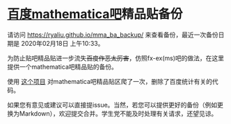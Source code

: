 # [百度mathematica吧](https://tieba.baidu.com/mathematica)精品贴备份

请访问 https://ryaliu.github.io/mma_ba_backup/ 来查看备份，最近一次备份日期是 2020年02月18日 上午10:33。

为防止贴吧精品贴进一步流失~~百度作恶太厉害~~，仿照fx-ex(ms)吧的做法，在这里提供一个mathematica吧精品贴的备份。

使用 [这个项目](https://github.com/veekxt/tieba_good_backup) 对mathematica吧精品贴区爬了一次，删除了百度统计有关的代码。

如果您有意见或建议可以直接提issue。当然，若您可以提供更好的备份（例如更换为Markdown），欢迎提交合并。学生党不能及时处理有关请求，还望见谅。
